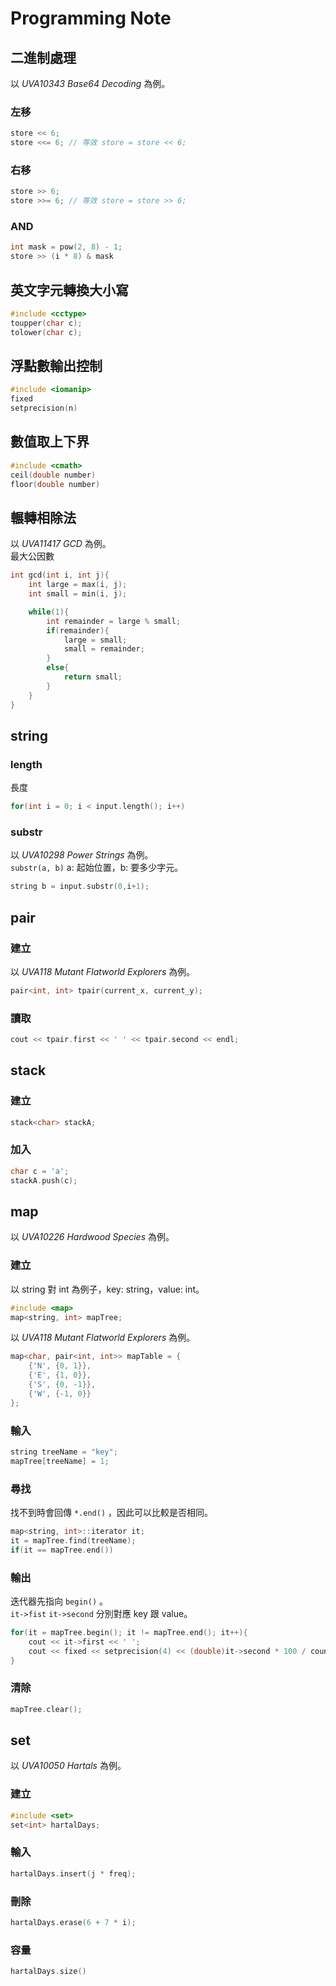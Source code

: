 # Programming Note

## 二進制處理
以 *UVA10343 Base64 Decoding* 為例。
### 左移
``` C++
store << 6;
store <<= 6; // 等效 store = store << 6;
```
### 右移
``` C++
store >> 6;
store >>= 6; // 等效 store = store >> 6;
```
### AND
``` C++
int mask = pow(2, 8) - 1;
store >> (i * 8) & mask
```

## 英文字元轉換大小寫
``` C++
#include <cctype>
toupper(char c);
tolower(char c);
```

## 浮點數輸出控制
``` C++
#include <iomanip>
fixed
setprecision(n)
```

## 數值取上下界
``` C++
#include <cmath>
ceil(double number)
floor(double number)
```

## 輾轉相除法
以 *UVA11417 GCD* 為例。  
最大公因數
``` C++
int gcd(int i, int j){
	int large = max(i, j);
	int small = min(i, j);

	while(1){
		int remainder = large % small;	
		if(remainder){
			large = small;
			small = remainder;
		}
		else{
			return small;
		}
	}	
}
```

## string
### length
長度
``` C++
for(int i = 0; i < input.length(); i++)
```
### substr
以 *UVA10298 Power Strings* 為例。  
`substr(a, b)` a: 起始位置，b: 要多少字元。
``` C++
string b = input.substr(0,i+1);
```

## pair
### 建立
以 *UVA118 Mutant Flatworld Explorers* 為例。
``` C++
pair<int, int> tpair(current_x, current_y);
```
### 讀取
``` C++
cout << tpair.first << ' ' << tpair.second << endl;
```

## stack
### 建立
``` C++
stack<char> stackA;
```
### 加入
``` C++
char c = 'a';
stackA.push(c);
```

## map
以 *UVA10226 Hardwood Species* 為例。
### 建立
以 string 對 int 為例子，key: string，value: int。
``` C++
#include <map>
map<string, int> mapTree;
```
以 *UVA118 Mutant Flatworld Explorers* 為例。
``` C++
map<char, pair<int, int>> mapTable = {
	{'N', {0, 1}},
	{'E', {1, 0}},
	{'S', {0, -1}},
	{'W', {-1, 0}}
};
```

### 輸入
``` C++
string treeName = "key";
mapTree[treeName] = 1;
```

### 尋找
找不到時會回傳 ```*.end()``` ，因此可以比較是否相同。
``` C++
map<string, int>::iterator it;
it = mapTree.find(treeName);
if(it == mapTree.end())
```

### 輸出
迭代器先指向 ```begin()``` 。  
```it->fist``` ```it->second``` 分別對應 key 跟 value。
``` C++
for(it = mapTree.begin(); it != mapTree.end(); it++){
    cout << it->first << ' ';
    cout << fixed << setprecision(4) << (double)it->second * 100 / count << endl;
}
```

### 清除
``` C++
mapTree.clear();
```

## set
以 *UVA10050 Hartals* 為例。  
### 建立
``` C++
#include <set>
set<int> hartalDays;
```
### 輸入
``` C++
hartalDays.insert(j * freq);
```
### 刪除
``` C++
hartalDays.erase(6 + 7 * i);
```
### 容量
``` C++
hartalDays.size()
```